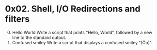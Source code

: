 # 0x02. Shell, I/O Redirections and filters
0. Hello World Write a script that prints “Hello, World”, followed by a new line to the standard output.
1. Confused smiley Write a script that displays a confused smiley "(Ôo)'.
